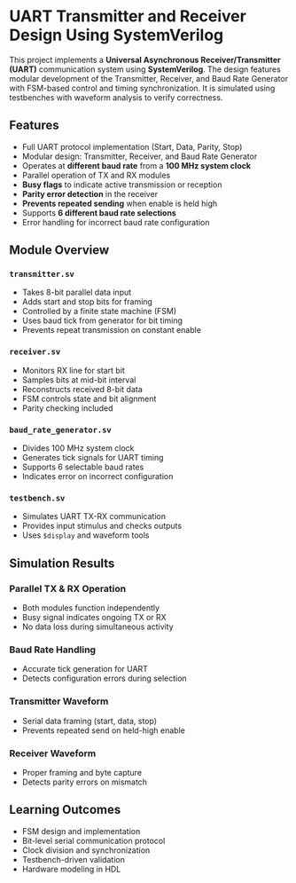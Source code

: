 # UART Transmitter and Receiver Design Using SystemVerilog

This project implements a **Universal Asynchronous Receiver/Transmitter (UART)** communication system using **SystemVerilog**. The design features modular development of the Transmitter, Receiver, and Baud Rate Generator with FSM-based control and timing synchronization. It is simulated using testbenches with waveform analysis to verify correctness.



##  Features

-  Full UART protocol implementation (Start, Data, Parity, Stop)
-  Modular design: Transmitter, Receiver, and Baud Rate Generator
-  Operates at **different baud rate** from a **100 MHz system clock**
-  Parallel operation of TX and RX modules
-  **Busy flags** to indicate active transmission or reception
-  **Parity error detection** in the receiver
-  **Prevents repeated sending** when enable is held high
-  Supports **6 different baud rate selections**
-  Error handling for incorrect baud rate configuration



##  Module Overview

### `transmitter.sv`
- Takes 8-bit parallel data input
- Adds start and stop bits for framing
- Controlled by a finite state machine (FSM)
- Uses baud tick from generator for bit timing
- Prevents repeat transmission on constant enable

### `receiver.sv`
- Monitors RX line for start bit
- Samples bits at mid-bit interval
- Reconstructs received 8-bit data
- FSM controls state and bit alignment
- Parity checking included

### `baud_rate_generator.sv`
- Divides 100 MHz system clock
- Generates tick signals for UART timing
- Supports 6 selectable baud rates
- Indicates error on incorrect configuration

### `testbench.sv`
- Simulates UART TX-RX communication
- Provides input stimulus and checks outputs
- Uses `$display` and waveform tools



##  Simulation Results

### Parallel TX & RX Operation
- Both modules function independently
- Busy signal indicates ongoing TX or RX
- No data loss during simultaneous activity

### Baud Rate Handling
- Accurate tick generation for UART
- Detects configuration errors during selection

### Transmitter Waveform
- Serial data framing (start, data, stop)
- Prevents repeated send on held-high enable

###  Receiver Waveform
- Proper framing and byte capture
- Detects parity errors on mismatch



##  Learning Outcomes

- FSM design and implementation
- Bit-level serial communication protocol
- Clock division and synchronization
- Testbench-driven validation
- Hardware modeling in HDL

